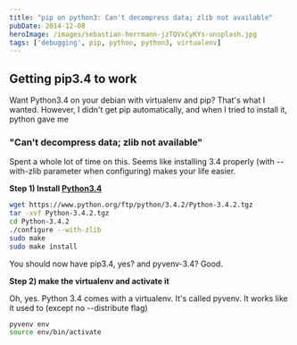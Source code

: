 ```yaml
---
title: "pip on python3: Can't decompress data; zlib not available"
pubDate: 2014-12-08
heroImage: /images/sebastian-herrmann-jzTQVxCyKYs-unsplash.jpg
tags: ['debugging', pip, python, python3, virtualenv]
---
```


## Getting pip3.4 to work

Want Python3.4 on your debian with virtualenv and pip? That's what I wanted. However, I didn't get pip automatically, and when I tried to install it, python gave me

### "Can't decompress data; zlib not available"

Spent a whole lot of time on this. Seems like installing 3.4 properly (with --with-zlib parameter when configuring) makes your life easier.

**Step 1) Install [Python3.4](https://www.python.org/downloads/release/python-342/)**

```bash
wget https://www.python.org/ftp/python/3.4.2/Python-3.4.2.tgz
tar -xvf Python-3.4.2.tgz
cd Python-3.4.2
./configure --with-zlib
sudo make
sudo make install
```

You should now have pip3.4, yes? and pyvenv-3.4? Good.

**Step 2) make the virtualenv and activate it**

Oh, yes. Python 3.4 comes with a virtualenv. It's called pyvenv. It works like it used to (except no --distribute flag)

```bash
pyvenv env
source env/bin/activate
```
